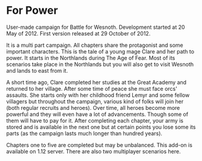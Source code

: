 # For Power

User-made campaign for Battle for Wesnoth. Development started at 20 May of 2012. First version released at 29 October of 2012.

It is a multi part campaign. All chapters share the protagonist and some important characters. This is the tale of a young mage Clare and her path to power. It starts in the Northlands during The Age of Fear. Most of its scenarios take place in the Northlands but you will also get to visit Wesnoth and lands to east from it.

A short time ago, Clare completed her studies at the Great Academy and returned to her village. After some time of peace she must face orcs' assaults. She starts only with her childhood friend Lemyr and some fellow villagers but throughout the campaign, various kind of folks will join her (both regular recruits and heroes). Over time, all heroes become more powerful and they will even have a lot of advancements. Though some of them will have to pay for it. After completing each chapter, your army is stored and is available in the next one but at certain points you lose some its parts (as the campaign lasts much longer than hundred years).

Chapters one to five are completed but may be unbalanced. This add-on is available on 1.12 server.
There are also two multiplayer scenarios here.
